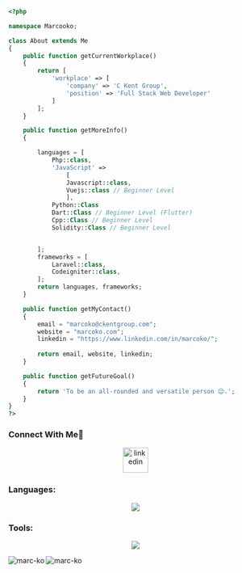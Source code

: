 ```php
<?php

namespace Marcooko;

class About extends Me
{
    public function getCurrentWorkplace()
    {
        return [
            'workplace' => [
                'company' => 'C Kent Group',
                'position' => 'Full Stack Web Developer'         
            ]
        ];
    }

    public function getMoreInfo()
    {

        languages = [
            Php::class,
            'JavaScript' =>
                [
                Javascript::class,
                Vuejs::class // Beginner Level
                ],
            Python::Class
            Dart::Class // Beginner Level (Flutter)
            Cpp::Class // Beginner Level
            Solidity::Class // Beginner Level


        ];
        frameworks = [
            Laravel::class,
            Codeigniter::class, 
        ];
        return languages, frameworks;
    }

    public function getMyContact()
    {
        email = "marcoko@ckentgroup.com";
        website = "marcoko.com";
        linkedin = "https://www.linkedin.com/in/marcoko/";
        
        return email, website, linkedin;
    }

    public function getFutureGoal()
    {
        return 'To be an all-rounded and versatile person 😉.';
    }
}
?>
```

<h3 align="left">Connect With Me🤝</h3>
<p align="center">
<a href="https://www.linkedin.com/in/marcoko/" target="blank"><img align="center" src="https://user-images.githubusercontent.com/88904952/234979284-68c11d7f-1acc-4f0c-ac78-044e1037d7b0.png" alt="linkedin" height="50" width="50" /></a>
</p>

<h3 align="left">Languages:</h3>
<!--tech stack icons-->
<p align="center">
  <a href="https://skillicons.dev">
    <img src="https://go-skill-icons.vercel.app/api/icons?i=c,cpp,cmake,cs,bootstrap,css,express,html,htmx,java,codeigniter,js,jquery,flutter,dart,laravel,bash,md,mongodb,mysql,sqlite,nodejs,py,selenium,cypress,ts&perline=14" />
  </a>
</p>

<h3 align="left">Tools:</h3>
<!--tech stack icons-->
<p align="center">
  <a href="https://skillicons.dev">
    <img src="https://skillicons.dev/icons?i=aws,cmake,docker,figma,firebase,git,github,gitlab,linux,debian,mongodb,mysql,sqlite,nodejs,cypress,neovim,vim,vscode,atom,arduino,nginx,cloudflare,azure,blender,unreal&perline=14" />
  </a>
</p>


<p><img align="left" src="https://github-readme-stats.vercel.app/api/top-langs?username=marc-ko&show_icons=true&locale=en&layout=compact" alt="marc-ko" /></p>


<p><img align="center" src="https://github-readme-streak-stats.herokuapp.com/?user=marc-ko&" alt="marc-ko" /></p>

